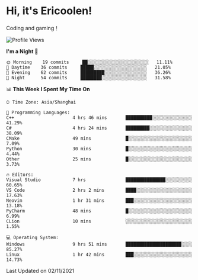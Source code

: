 # Hi, it's Ericoolen!
Coding and gaming！

<!--START_SECTION:waka-->
![Profile Views](http://img.shields.io/badge/Profile%20Views-4-blue)

**I'm a Night 🦉** 

```text
🌞 Morning    19 commits     ██░░░░░░░░░░░░░░░░░░░░░░░   11.11% 
🌆 Daytime    36 commits     █████░░░░░░░░░░░░░░░░░░░░   21.05% 
🌃 Evening    62 commits     █████████░░░░░░░░░░░░░░░░   36.26% 
🌙 Night      54 commits     ████████░░░░░░░░░░░░░░░░░   31.58%

```


📊 **This Week I Spent My Time On** 

```text
⌚︎ Time Zone: Asia/Shanghai

💬 Programming Languages: 
C++                      4 hrs 46 mins       ██████████░░░░░░░░░░░░░░░   41.29% 
C#                       4 hrs 24 mins       █████████░░░░░░░░░░░░░░░░   38.09% 
CMake                    49 mins             █░░░░░░░░░░░░░░░░░░░░░░░░   7.09% 
Python                   30 mins             █░░░░░░░░░░░░░░░░░░░░░░░░   4.44% 
Other                    25 mins             █░░░░░░░░░░░░░░░░░░░░░░░░   3.73%

🔥 Editors: 
Visual Studio            7 hrs               ███████████████░░░░░░░░░░   60.65% 
VS Code                  2 hrs 2 mins        ████░░░░░░░░░░░░░░░░░░░░░   17.63% 
Neovim                   1 hr 31 mins        ███░░░░░░░░░░░░░░░░░░░░░░   13.18% 
PyCharm                  48 mins             █░░░░░░░░░░░░░░░░░░░░░░░░   6.99% 
CLion                    10 mins             ░░░░░░░░░░░░░░░░░░░░░░░░░   1.55%

💻 Operating System: 
Windows                  9 hrs 51 mins       █████████████████████░░░░   85.27% 
Linux                    1 hr 42 mins        ███░░░░░░░░░░░░░░░░░░░░░░   14.73%

```


 Last Updated on 02/11/2021
<!--END_SECTION:waka-->

